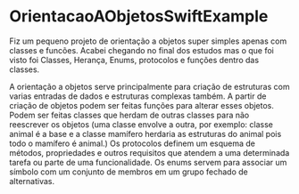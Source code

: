 # OrientacaoAObjetosSwiftExample

Fiz um pequeno projeto de orientação a objetos super simples apenas com classes e funcões.
Acabei chegando no final dos estudos mas o que foi visto foi Classes, Herança, Enums, protocolos e funções dentro das classes.

A orientação a objetos serve principalmente para criação de estruturas com varias entradas de dados e estruturas complexas também. A partir de criação de objetos podem ser feitas funções para alterar esses objetos. Podem ser feitas classes que herdam de outras classes para não reescrever os objetos (uma classe envolve a outra, por exemplo: classe animal é a base e a classe mamífero herdaria as estruturas do animal pois todo o mamífero é animal.)
Os protocolos definem um esquema de métodos, propriedades e outros requisitos que atendem a uma determinada tarefa ou parte de uma funcionalidade.
Os enums servem para associar um símbolo com um conjunto de membros em um grupo fechado de alternativas.
